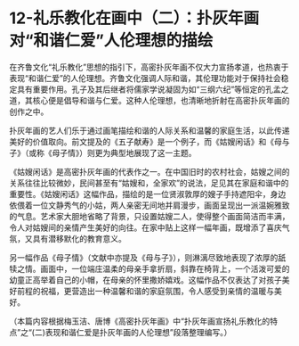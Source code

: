 # 12-礼乐教化在画中（二）：扑灰年画对“和谐仁爱”人伦理想的描绘

在齐鲁文化“礼乐教化”思想的指引下，高密扑灰年画不仅大力宣扬孝道，也热衷于表现“和谐仁爱”的人伦理想。齐鲁文化强调人际和谐，其伦理功能对于保持社会稳定具有重要作用。孔子及其后继者将儒家学说凝固为如“三纲六纪”等恒定的孔孟之道，其核心便是倡导和谐与仁爱。这种人伦理想，也清晰地折射在高密扑灰年画的创作之中。

扑灰年画的艺人们乐于通过画笔描绘和谐的人际关系和温馨的家庭生活，以此传递美好的价值取向。前文提及的《五子献寿》是一个例子，而《姑嫂闲话》和《母与子》（或称《母子情》）则更为典型地展现了这一主题。

《姑嫂闲话》是高密扑灰年画的代表作之一。在中国旧时的农村社会，姑嫂之间的关系往往比较微妙，民间甚至有“姑嫂和，全家欢”的说法，足见其在家庭和谐中的重要性。《姑嫂闲话》这幅作品，描绘的是一位贤淑敦厚的嫂子手持遮阳伞，身边依偎着一位文静秀气的小姑，两人亲密无间地并肩漫步，画面呈现出一派温婉雅致的气息。艺术家大胆地省略了背景，只设置姑嫂二人，使得整个画面简洁而丰满，令人对姑嫂间的亲情产生美好的向往。在家中贴上这样一幅年画，既增添了喜庆气氛，又具有潜移默化的教育意义。

另一幅作品《母子情》（文献中亦提及《母与子》），则淋漓尽致地表现了浓厚的舐犊之情。画面中，一位端庄温柔的母亲手拿折扇，斜靠在椅背上，一个活泼可爱的幼童正高举着自己的小帽，在母亲的怀里撒娇嬉戏。这幅作品不仅表达了对孩子美好前程的祝福，更营造出一种温馨和谐的家庭氛围，令人感受到亲情的温暖与美好。

（本篇内容根据梅玉洁、唐博《高密扑灰年画》中“扑灰年画宣扬礼乐教化的特点”之“(二)表现和谐仁爱是扑灰年画的人伦理想”段落整理编写。）